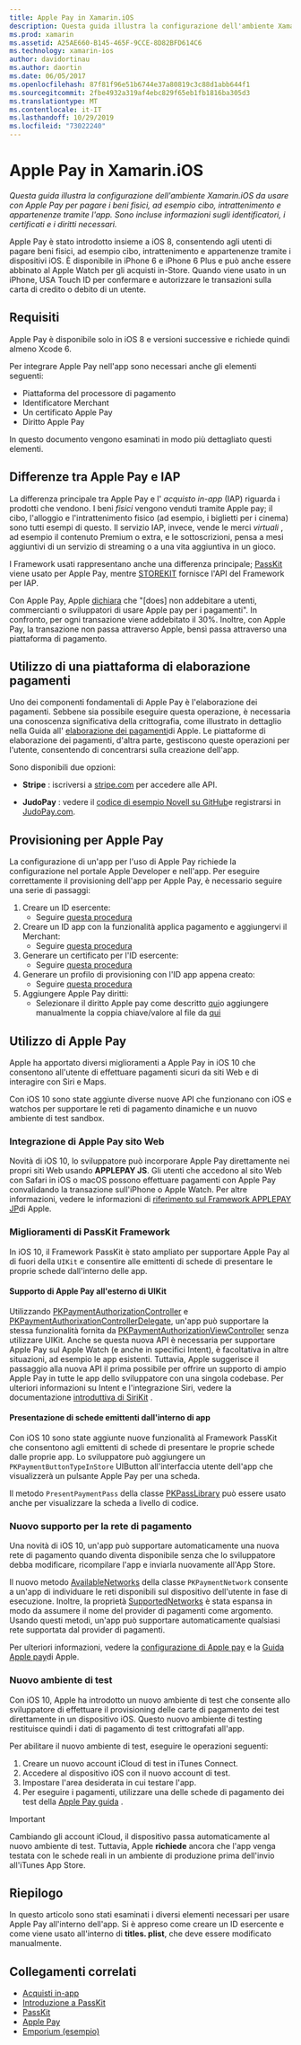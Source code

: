 ```yaml
---
title: Apple Pay in Xamarin.iOS
description: Questa guida illustra la configurazione dell'ambiente Xamarin.iOS da usare con Apple Pay per pagare i beni fisici, ad esempio cibo, intrattenimento e appartenenze tramite l'app. Sono incluse informazioni sugli identificatori, i certificati e i diritti necessari.
ms.prod: xamarin
ms.assetid: A25AE660-B145-465F-9CCE-8D82BFD614C6
ms.technology: xamarin-ios
author: davidortinau
ms.author: daortin
ms.date: 06/05/2017
ms.openlocfilehash: 87f81f96e51b6744e37a80819c3c88d1abb644f1
ms.sourcegitcommit: 2fbe4932a319af4ebc829f65eb1fb1816ba305d3
ms.translationtype: MT
ms.contentlocale: it-IT
ms.lasthandoff: 10/29/2019
ms.locfileid: "73022240"
---
```

# <a name="apple-pay-in-xamarinios"></a>Apple Pay in Xamarin.iOS

_Questa guida illustra la configurazione dell'ambiente Xamarin.iOS da usare con Apple Pay per pagare i beni fisici, ad esempio cibo, intrattenimento e appartenenze tramite l'app. Sono incluse informazioni sugli identificatori, i certificati e i diritti necessari._

Apple Pay è stato introdotto insieme a iOS 8, consentendo agli utenti di pagare beni fisici, ad esempio cibo, intrattenimento e appartenenze tramite i dispositivi iOS. È disponibile in iPhone 6 e iPhone 6 Plus e può anche essere abbinato al Apple Watch per gli acquisti in-Store. Quando viene usato in un iPhone, USA Touch ID per confermare e autorizzare le transazioni sulla carta di credito o debito di un utente.

## <a name="requirements"></a>Requisiti

Apple Pay è disponibile solo in iOS 8 e versioni successive e richiede quindi almeno Xcode 6.

Per integrare Apple Pay nell'app sono necessari anche gli elementi seguenti:

- Piattaforma del processore di pagamento
- Identificatore Merchant
- Un certificato Apple Pay
- Diritto Apple Pay

In questo documento vengono esaminati in modo più dettagliato questi elementi.

## <a name="differences-between-apple-pay-and-iap"></a>Differenze tra Apple Pay e IAP

La differenza principale tra Apple Pay e l' *acquisto in-app* (IAP) riguarda i prodotti che vendono. I beni *fisici* vengono venduti tramite Apple pay; il cibo, l'alloggio e l'intrattenimento fisico (ad esempio, i biglietti per i cinema) sono tutti esempi di questo. Il servizio IAP, invece, vende le merci *virtuali* , ad esempio il contenuto Premium o extra, e le sottoscrizioni, pensa a mesi aggiuntivi di un servizio di streaming o a una vita aggiuntiva in un gioco.

I Framework usati rappresentano anche una differenza principale; [PassKit](https://developer.apple.com/library/ios/documentation/PassKit/Reference/PKPaymentAuthorizationViewController_Ref/) viene usato per Apple Pay, mentre [STOREKIT](https://developer.apple.com/library/ios/documentation/PassKit/Reference/PKPaymentAuthorizationViewController_Ref/) fornisce l'API del Framework per IAP.

Con Apple Pay, Apple [dichiara](https://developer.apple.com/apple-pay/Getting-Started-with-Apple-Pay.pdf) che "[does] non addebitare a utenti, commercianti o sviluppatori di usare Apple pay per i pagamenti". In confronto, per ogni transazione viene addebitato il 30%. Inoltre, con Apple Pay, la transazione non passa attraverso Apple, bensì passa attraverso una piattaforma di pagamento.

## <a name="using-a-payment-processor-platform"></a>Utilizzo di una piattaforma di elaborazione pagamenti

Uno dei componenti fondamentali di Apple Pay è l'elaborazione dei pagamenti. Sebbene sia possibile eseguire questa operazione, è necessaria una conoscenza significativa della crittografia, come illustrato in dettaglio nella Guida all' [elaborazione dei pagamenti](https://developer.apple.com/library/ios/ApplePay_Guide/ProcessPayment.html)di Apple.
Le piattaforme di elaborazione dei pagamenti, d'altra parte, gestiscono queste operazioni per l'utente, consentendo di concentrarsi sulla creazione dell'app.

Sono disponibili due opzioni:

- **Stripe** : iscriversi a [stripe.com](https://stripe.com/) per accedere alle API.

- **JudoPay** : vedere il [codice di esempio Novell su GitHub](https://github.com/Judopay/Xamarin-Sample-App)e registrarsi in [JudoPay.com](https://www.judopay.com/).

## <a name="provisioning-for-apple-pay"></a>Provisioning per Apple Pay

La configurazione di un'app per l'uso di Apple Pay richiede la configurazione nel portale Apple Developer e nell'app. Per eseguire correttamente il provisioning dell'app per Apple Pay, è necessario seguire una serie di passaggi:

1. Creare un ID esercente:
    - Seguire [questa procedura](~/ios/deploy-test/provisioning/capabilities/apple-pay-capabilities.md#merchantid)
2. Creare un ID app con la funzionalità applica pagamento e aggiungervi il Merchant:
    - Seguire [questa procedura](~/ios/deploy-test/provisioning/capabilities/apple-pay-capabilities.md#appid)
3. Generare un certificato per l'ID esercente:
    - Seguire [questa procedura](~/ios/deploy-test/provisioning/capabilities/apple-pay-capabilities.md#certificate)
4. Generare un profilo di provisioning con l'ID app appena creato:
    - Seguire [questa procedura](~/ios/get-started/installation/device-provisioning/manual-provisioning.md#provisioning)
5. Aggiungere Apple Pay diritti:
    - Selezionare il diritto Apple pay come descritto [qui](~/ios/deploy-test/provisioning/entitlements.md)o aggiungere manualmente la coppia chiave/valore al file da [qui](~/ios/deploy-test/provisioning/entitlements.md)

## <a name="working-with-apple-pay"></a>Utilizzo di Apple Pay

Apple ha apportato diversi miglioramenti a Apple Pay in iOS 10 che consentono all'utente di effettuare pagamenti sicuri da siti Web e di interagire con Siri e Maps.

Con iOS 10 sono state aggiunte diverse nuove API che funzionano con iOS e watchos per supportare le reti di pagamento dinamiche e un nuovo ambiente di test sandbox.

### <a name="apple-pay-website-integration"></a>Integrazione di Apple Pay sito Web

Novità di iOS 10, lo sviluppatore può incorporare Apple Pay direttamente nei propri siti Web usando **APPLEPAY JS**. Gli utenti che accedono al sito Web con Safari in iOS o macOS possono effettuare pagamenti con Apple Pay convalidando la transazione sull'iPhone o Apple Watch. Per altre informazioni, vedere le informazioni di [riferimento sul Framework APPLEPAY JP](https://developer.apple.com/reference/applepayjs)di Apple.

### <a name="passkit-framework-enhancements"></a>Miglioramenti di PassKit Framework

In iOS 10, il Framework PassKit è stato ampliato per supportare Apple Pay al di fuori della `UIKit` e consentire alle emittenti di schede di presentare le proprie schede dall'interno delle app.

#### <a name="supporting-apple-pay-outside-of-uikit"></a>Supporto di Apple Pay all'esterno di UIKit

Utilizzando [PKPaymentAuthorizationController](https://developer.apple.com/reference/passkit/pkpaymentauthorizationcontroller) e [PKPaymentAuthorixationControllerDelegate](https://developer.apple.com/reference/passkit/pkpaymentauthorizationcontrollerdelegate), un'app può supportare la stessa funzionalità fornita da [PKPaymentAuthorizationViewController](https://developer.apple.com/reference/passkit/pkpaymentauthorizationviewcontroller) senza utilizzare UIKit. Anche se questa nuova API è necessaria per supportare Apple Pay sul Apple Watch (e anche in specifici Intent), è facoltativa in altre situazioni, ad esempio le app esistenti. Tuttavia, Apple suggerisce il passaggio alla nuova API il prima possibile per offrire un supporto di ampio Apple Pay in tutte le app dello sviluppatore con una singola codebase. Per ulteriori informazioni su Intent e l'integrazione Siri, vedere la documentazione [introduttiva di SiriKit](~/ios/platform/sirikit/index.md) .

#### <a name="presenting-issuer-cards-from-within-apps"></a>Presentazione di schede emittenti dall'interno di app

Con iOS 10 sono state aggiunte nuove funzionalità al Framework PassKit che consentono agli emittenti di schede di presentare le proprie schede dalle proprie app. Lo sviluppatore può aggiungere un `PKPaymentButtonTypeInStore` UIButton all'interfaccia utente dell'app che visualizzerà un pulsante Apple Pay per una scheda.

Il metodo `PresentPaymentPass` della classe [PKPassLibrary](https://developer.apple.com/reference/passkit/pkpasslibrary) può essere usato anche per visualizzare la scheda a livello di codice.

### <a name="new-payment-network-support"></a>Nuovo supporto per la rete di pagamento

Una novità di iOS 10, un'app può supportare automaticamente una nuova rete di pagamento quando diventa disponibile senza che lo sviluppatore debba modificare, ricompilare l'app e inviarla nuovamente all'App Store.

Il nuovo metodo [AvailableNetworks](https://developer.apple.com/reference/passkit/pkpaymentrequest/1833288-availablenetworks) della classe `PKPaymentNetwork` consente a un'app di individuare le reti disponibili sul dispositivo dell'utente in fase di esecuzione. Inoltre, la proprietà [SupportedNetworks](https://developer.apple.com/reference/passkit/pkpaymentrequest/1619329-supportednetworks) è stata espansa in modo da assumere il nome del provider di pagamenti come argomento. Usando questi metodi, un'app può supportare automaticamente qualsiasi rete supportata dal provider di pagamenti.

Per ulteriori informazioni, vedere la [configurazione di Apple pay](~/ios/platform/apple-pay.md) e la [Guida Apple pay](https://developer.apple.com/apple-pay/)di Apple.

### <a name="new-testing-environment"></a>Nuovo ambiente di test

Con iOS 10, Apple ha introdotto un nuovo ambiente di test che consente allo sviluppatore di effettuare il provisioning delle carte di pagamento dei test direttamente in un dispositivo iOS. Questo nuovo ambiente di testing restituisce quindi i dati di pagamento di test crittografati all'app.

Per abilitare il nuovo ambiente di test, eseguire le operazioni seguenti:

1. Creare un nuovo account iCloud di test in iTunes Connect.
2. Accedere al dispositivo iOS con il nuovo account di test.
3. Impostare l'area desiderata in cui testare l'app.
4. Per eseguire i pagamenti, utilizzare una delle schede di pagamento dei test della [Apple Pay guida](https://developer.apple.com/apple-pay/) .

> [!IMPORTANT]
> Cambiando gli account iCloud, il dispositivo passa automaticamente al nuovo ambiente di test. Tuttavia, Apple **richiede** ancora che l'app venga testata con le schede reali in un ambiente di produzione prima dell'invio all'iTunes App Store.

## <a name="summary"></a>Riepilogo

In questo articolo sono stati esaminati i diversi elementi necessari per usare Apple Pay all'interno dell'app. Si è appreso come creare un ID esercente e come viene usato all'interno di **titles. plist**, che deve essere modificato manualmente.

## <a name="related-links"></a>Collegamenti correlati

- [Acquisti in-app](~/ios/platform/in-app-purchasing/index.md)
- [Introduzione a PassKit](~/ios/platform/passkit.md)
- [PassKit](https://developer.apple.com/library/ios/documentation/PassKit/Reference/PKPaymentAuthorizationViewController_Ref/)
- [Apple Pay](https://developer.apple.com/apple-pay/)
- [Emporium (esempio)](https://docs.microsoft.com/samples/xamarin/ios-samples/ios9-emporium)
